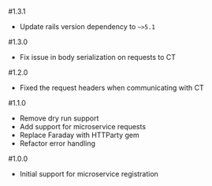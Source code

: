 #1.3.1
- Update rails version dependency to `~>5.1`

#1.3.0
- Fix issue in body serialization on requests to CT

#1.2.0
- Fixed the request headers when communicating with CT

#1.1.0
- Remove dry run support
- Add support for microservice requests
- Replace Faraday with HTTParty gem
- Refactor error handling

#1.0.0
- Initial support for microservice registration

